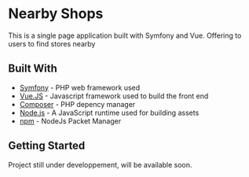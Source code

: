# Nearby Shops
This is a single page application built with Symfony and Vue. Offering to users to find stores nearby
## Built With

* [Symfony](https://symfony.com/) - PHP web framework used
* [Vue.JS](https://maven.apache.org/) - Javascript framework used to build the front end
* [Composer](https://getcomposer.org/) - PHP depency manager
* [Node.js](https://nodejs.org/) - A JavaScript runtime used for building assets
* [npm](https://npmjs.org/) - NodeJs Packet Manager

## Getting Started

Project still under developpement, will be available soon.